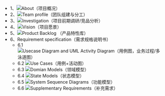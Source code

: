 * 1、![About（项目概况）]()
* 2、![Team profile（团队组建与分工）]()
* 3、![Investigation（项目前期调研/竞品分析）]()
* 4、![Vision（项目愿景）]()
* 5、![Product Backlog （产品特性库）]()
* 6、Requirement specification（需求规格说明书）
    * 6.1 ![Usecase Diagram and UML Activity Diagram（用例图，业务过程/多泳道图）]()
    * 6.2 ![Use Cases（用例+活动图）]()
    * 6.3 ![Domian Models（领域模型）]()
    * 6.4 ![State Models（状态模型）]()
    * 6.5 ![System Sequence Diagrams（功能模型）]()
    * 6.6 ![Supplementary Requirements（补充需求）]()